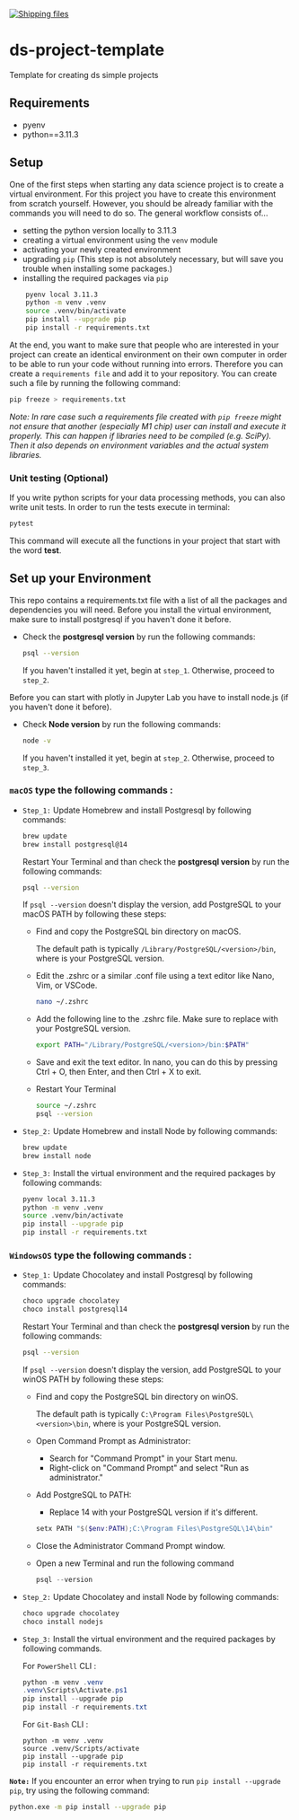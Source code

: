 [![Shipping files](https://github.com/neuefische/ds-eda-project-template/actions/workflows/workflow-03.yml/badge.svg?branch=main&event=workflow_dispatch)](https://github.com/neuefische/ds-eda-project-template/actions/workflows/workflow-03.yml)
# ds-project-template

Template for creating ds simple projects

## Requirements

- pyenv
- python==3.11.3

## Setup

One of the first steps when starting any data science project is to create a virtual environment. For this project you have to create this environment from scratch yourself. However, you should be already familiar with the commands you will need to do so. The general workflow consists of... 

* setting the python version locally to 3.11.3
* creating a virtual environment using the `venv` module
* activating your newly created environment 
* upgrading `pip` (This step is not absolutely necessary, but will save you trouble when installing some packages.)
* installing the required packages via `pip`

```BASH
    pyenv local 3.11.3
    python -m venv .venv
    source .venv/bin/activate
    pip install --upgrade pip
    pip install -r requirements.txt
```

At the end, you want to make sure that people who are interested in your project can create an identical environment on their own computer in order to be able to run your code without running into errors. Therefore you can create a `requirements file` and add it to your repository. You can create such a file by running the following command: 

```bash
pip freeze > requirements.txt
```

*Note: In rare case such a requirements file created with `pip freeze` might not ensure that another (especially M1 chip) user can install and execute it properly. This can happen if libraries need to be compiled (e.g. SciPy). Then it also depends on environment variables and the actual system libraries.*

### Unit testing (Optional)

If you write python scripts for your data processing methods, you can also write unit tests. In order to run the tests execute in terminal:

```bash
pytest
```

This command will execute all the functions in your project that start with the word **test**.


## Set up your Environment
This repo contains a requirements.txt file with a list of all the packages and dependencies you will need. Before you install the virtual environment, make sure to install postgresql if you haven't done it before.

 - Check the **postgresql version**  by run the following commands:
    ```sh
    psql --version
    ```
    If you haven't installed it yet, begin at `step_1`. Otherwise, proceed to `step_2`.


Before you can start with plotly in Jupyter Lab you have to install node.js (if you haven't done it before).
- Check **Node version**  by run the following commands:
    ```sh
    node -v
    ```
    If you haven't installed it yet, begin at `step_2`. Otherwise, proceed to `step_3`.


### **`macOS`** type the following commands : 

- `Step_1:` Update Homebrew and install Postgresql by following commands:
    ```sh
    brew update
    brew install postgresql@14
    ```
  Restart Your Terminal and than check the **postgresql version**  by run the following commands:
     ```sh
    psql --version
    ```
  If `psql --version` doesn't display the version, add PostgreSQL to your macOS PATH by following these steps:

  * Find and copy the PostgreSQL bin directory on macOS.
  
    The default path is typically `/Library/PostgreSQL/<version>/bin`, where is your PostgreSQL version.
  * Edit the .zshrc or a similar .conf file using a text editor like Nano, Vim, or VSCode.

     ```sh
    nano ~/.zshrc
    ```
  * Add the following line to the .zshrc file. Make sure to replace <version> with your PostgreSQL version.
    ```sh
    export PATH="/Library/PostgreSQL/<version>/bin:$PATH"
    ```
  * Save and exit the text editor. In nano, you can do this by pressing Ctrl + O, then Enter, and then Ctrl + X to exit.
  * Restart Your Terminal
    ```sh
    source ~/.zshrc
    psql --version
    ```


- `Step_2:` Update Homebrew and install Node by following commands:
    ```sh
    brew update
    brew install node
    ```

- `Step_3:` Install the virtual environment and the required packages by following commands:

    ```BASH
    pyenv local 3.11.3
    python -m venv .venv
    source .venv/bin/activate
    pip install --upgrade pip
    pip install -r requirements.txt
    ```
### **`WindowsOS`** type the following commands :

- `Step_1:` Update Chocolatey and install Postgresql by following commands:
    ```sh
    choco upgrade chocolatey
    choco install postgresql14
    ```
    Restart Your Terminal and than check the **postgresql version**  by run the following commands:
     ```sh
    psql --version
    ```
  If `psql --version` doesn't display the version, add PostgreSQL to your winOS PATH by following these steps:

  * Find and copy the PostgreSQL bin directory on winOS.

    The default path is typically `C:\Program Files\PostgreSQL\<version>\bin`, where <version> is your PostgreSQL version.

  * Open Command Prompt as Administrator:

    * Search for "Command Prompt" in your Start menu.
    * Right-click on "Command Prompt" and select "Run as administrator."

  * Add PostgreSQL to PATH:
    * Replace 14 with your PostgreSQL version if it's different.

    ```PowerShell
    setx PATH "$($env:PATH);C:\Program Files\PostgreSQL\14\bin"
    ```
  * Close the Administrator Command Prompt window.


  * Open a new Terminal and run the following command 
    ```PowerShell
    psql --version
    ```

- `Step_2:` Update Chocolatey and install Node by following commands:
    ```sh
    choco upgrade chocolatey
    choco install nodejs
    ```

- `Step_3:` Install the virtual environment and the required packages by following commands.

   For `PowerShell` CLI :

    ```PowerShell
    python -m venv .venv
    .venv\Scripts\Activate.ps1
    pip install --upgrade pip
    pip install -r requirements.txt
    ```

    For `Git-Bash` CLI :
    ```
    python -m venv .venv
    source .venv/Scripts/activate
    pip install --upgrade pip
    pip install -r requirements.txt
    ```
 

 **`Note:`**
    If you encounter an error when trying to run `pip install --upgrade pip`, try using the following command:

   ```Bash
   python.exe -m pip install --upgrade pip
   ```
